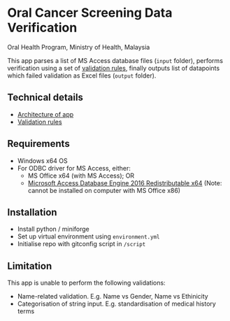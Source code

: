 # Oral Cancer Screening Data Verification
Oral Health Program, Ministry of Health, Malaysia

This app parses a list of MS Access database files (`input` folder), performs verification using a set of [validation rules](../docs/rules.md), finally outputs list of datapoints which failed validation as Excel files (`output` folder).

## Technical details
* [Architecture of app](docs/architecture.md)
* [Validation rules](docs/rules.md)

## Requirements
* Windows x64 OS
* For ODBC driver for MS Access, either:
    * MS Office x64 (with MS Access); OR
    * [Microsoft Access Database Engine 2016 Redistributable x64](https://www.microsoft.com/en-gb/download/details.aspx?id=54920) (Note: cannot be installed on computer with MS Office x86)

## Installation
* Install python / miniforge
* Set up virtual environment using `environment.yml`
* Initialise repo with gitconfig script in `/script`

## Limitation
This app is unable to perform the following validations:
* Name-related validation. E.g. Name vs Gender, Name vs Ethinicity
* Categorisation of string input. E.g. standardisation of medical history terms
